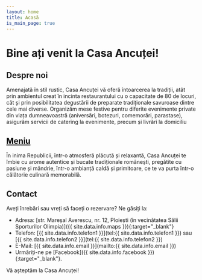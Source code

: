 ```yaml
---
layout: home
title: Acasă
is_main_page: true
---
```


# Bine ați venit la Casa Ancuței!

## Despre noi

Amenajată în stil rustic, Casa Ancuței vă oferă întoarcerea la tradiții, atât prin ambientul creat în incinta restaurantului cu o capacitate de 80 de locuri, cât și prin posibilitatea degustării de preparate tradiționale savuroase dintre cele mai diverse.
Organizăm mese festive pentru diferite evenimente private din viața dumneavoastră (aniversări, botezuri, comemorări, parastase), asigurăm servicii de catering la evenimente, precum și livrări la domiciliu

## <a class="page-link" href="{{ site.baseurl }}/meniu" style="color: black">Meniu</a>

În inima Republicii, într-o atmosferă plăcută și relaxantă, Casa Ancuței te îmbie cu arome autentice și bucate tradiționale românești, pregătite cu pasiune și mândrie, într-o ambianță caldă și primitoare, ce te va purta într-o călătorie culinară memorabilă.

## Contact

Aveți înrebări sau vreți să faceți o rezervare? Ne găsiți la:
- Adresa: [str. Mareșal Averescu, nr. 12, Ploiești (în vecinătatea Sălii Sporturilor Olimpia)]({{ site.data.info.maps }}){:target="_blank"}
- Telefon: [{{ site.data.info.telefon1 }}](tel:{{ site.data.info.telefon1 }}) sau [{{ site.data.info.telefon2 }}](tel:{{ site.data.info.telefon2 }})
- E-Mail: [{{ site.data.info.email }}](mailto:{{ site.data.info.email }})
- Urmăriți-ne pe [Facebook]({{ site.data.info.facebook }}){:target="_blank"}.

Vă așteptăm la Casa Ancuței!
